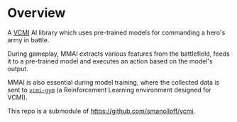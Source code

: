 # Overview

A [VCMI](https://github.com/vcmi/vcmi) AI library which uses pre-trained
models for commanding a hero's army in battle.

During gameplay, MMAI extracts various features from the battlefield,
feeds it to a pre-trained model and executes an action based on the model's
output.

MMAI is also essential during model training, where the collected data is sent
to [`vcmi-gym`](https://github.com/smanolloff/vcmi-gym) (a Reinforcement
Learning environment designed for VCMI).

This repo is a submodule of https://github.com/smanolloff/vcmi.
